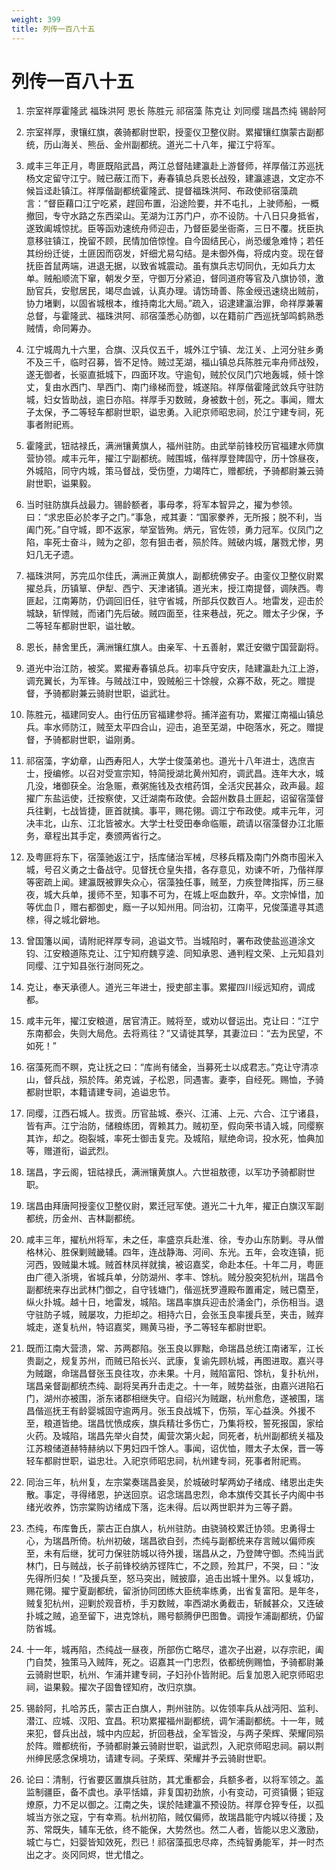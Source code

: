 ```yaml
---
weight: 399
title: 列传一百八十五
---
```


# 列传一百八十五

1. <span id="列传一百八十五-1"></span>
宗室祥厚霍隆武 福珠洪阿 恩长 陈胜元 祁宿藻 陈克让 刘同缨 瑞昌杰纯 锡龄阿

2. <span id="列传一百八十五-2"></span>
宗室祥厚，隶镶红旗，袭骑都尉世职，授銮仪卫整仪尉。累擢镶红旗蒙古副都统，历山海关、熊岳、金州副都统。道光二十八年，擢江宁将军。

3. <span id="列传一百八十五-3"></span>
咸丰三年正月，粤匪既陷武昌，两江总督陆建瀛赴上游督师，祥厚偕江苏巡抚杨文定留守江宁。贼已蔽江而下，寿春镇总兵恩长战殁，建瀛遽退，文定亦不候旨迳赴镇江。祥厚偕副都统霍隆武、提督福珠洪阿、布政使祁宿藻疏言：“督臣藉口江宁吃紧，趕回布置，沿途险要，并不屯扎，上驶师船，一概撤回，专守水路之东西梁山。芜湖为江苏门户，亦不设防。十八日只身抵省，遂致阖城惊扰。臣等函劝速统舟师迎击，乃督臣晏坐衙斋，三日不覆。抚臣执意移驻镇江，挽留不顾，民情加倍惊惶。自今固结民心，尚恐缓急难恃；若任其纷纷迁徙，土匪因而窃发，奸细尤易勾结。是未御外侮，将成内变。现在督抚臣首鼠两端，进退无据，以致省城震动。虽有旗兵志切同仇，无如兵力太单。贼船顺流下窜，朝发夕至，守御万分紧迫，督同道府等官及八旗协领，激励官兵，安慰居民，竭尽血诚，认真办理。请饬琦善、陈金绶迅速绕出贼前，协力堵剿，以固省城根本，维持南北大局。”疏入，诏逮建瀛治罪，命祥厚兼署总督，与霍隆武、福珠洪阿、祁宿藻悉心防御，以在籍前广西巡抚邹鸣鹤熟悉贼情，命同筹办。

4. <span id="列传一百八十五-4"></span>
江宁城周九十六里，合旗、汉兵仅五千，城外江宁镇、龙江关、上河分驻乡勇不及三千，临时召募，皆不足恃。贼过芜湖，福山镇总兵陈胜元率舟师战殁，遂无御者，长驱直抵城下，四面环攻。守逾旬，贼於仪凤门穴地轰城，倾十馀丈，复由水西门、旱西门、南门缘梯而登，城遂陷。祥厚偕霍隆武敛兵守驻防城，妇女皆助战，逾日亦陷。祥厚手刃数贼，身被数十创，死之。事闻，赠太子太保，予二等轻车都尉世职，谥忠勇。入祀京师昭忠祠，於江宁建专祠，死事者附祀焉。

5. <span id="列传一百八十五-5"></span>
霍隆武，钮祜禄氏，满洲镶黄旗人，福州驻防。由武举前锋校历官福建水师旗营协领。咸丰元年，擢江宁副都统。贼围城，偕祥厚登陴固守，历十馀昼夜，外城陷，同守内城，策马督战，受伤堕，力竭阵亡，赠都统，予骑都尉兼云骑尉世职，谥果毅。

6. <span id="列传一百八十五-6"></span>
当时驻防旗兵战最力。锡龄额者，事母孝，将军本智异之，擢为参领。曰：“求忠臣必於孝子之门。”事急，戒其妻：“国家豢养，无所报；脱不利，当阖门死。”自守城，即不返家，举室皆殉。炳元，官佐领，勇力冠军。仪凤门之陷，率死士奋斗，贼为之卻，忽有狙击者，殒於阵。贼破内城，屠戮尤惨，男妇几无孑遗。

7. <span id="列传一百八十五-7"></span>
福珠洪阿，苏完瓜尔佳氏，满洲正黄旗人，副都统佛安子。由銮仪卫整仪尉累擢总兵，历镇筸、伊犁、西宁、天津诸镇。道光末，授江南提督，调陕西。粤匪起，江南筹防，仍调回旧任，驻守省城，所部兵仅数百人。地雷发，迎击於城缺，斩悍贼，而诸门先后破。贼四面至，往来巷战，死之。赠太子少保，予二等轻车都尉世职，谥壮敏。

8. <span id="列传一百八十五-8"></span>
恩长，赫舍里氏，满洲镶红旗人。由亲军、十五善射，累迁安徽宁国营副将。

9. <span id="列传一百八十五-9"></span>
道光中治江防，被奖。累擢寿春镇总兵。初率兵守安庆，陆建瀛赴九江上游，调充翼长，为军锋。与贼战江中，毁贼船三十馀艘，众寡不敌，死之。赠提督，予骑都尉兼云骑尉世职，谥武壮。

10. <span id="列传一百八十五-10"></span>
陈胜元，福建同安人。由行伍历官福建参将。捕洋盗有功，累擢江南福山镇总兵。率水师防江，贼至太平四合山，迎击，追至芜湖，中砲落水，死之。赠提督，予骑都尉世职，谥刚勇。

11. <span id="列传一百八十五-11"></span>
祁宿藻，字幼章，山西寿阳人，大学士俊藻弟也。道光十八年进士，选庶吉士，授编修。以召对受宣宗知，特简授湖北黄州知府，调武昌。连年大水，城几没，堵御获全。治急赈，煮粥施钱及衣棺药饵，全活灾民甚众，政声最。超擢广东盐运使，迁按察使，又迁湖南布政使。会韶州数县土匪起，诏留宿藻督兵往剿，七战皆捷，匪首就擒。事平，赐花翎。调江宁布政使。咸丰元年，河决丰北，山东、江北皆被水。大学士杜受田奉命临赈，疏请以宿藻督办江北赈务，章程出其手定，奏颁两省行之。

12. <span id="列传一百八十五-12"></span>
及粤匪将东下，宿藻驰返江宁，括库储治军械，尽移兵糈及南门外商市囤米入城，号召义勇之士备战守。见督抚仓皇失措，各存意见，劝谏不听，乃偕祥厚等密疏上闻。建瀛既被罪失众心，宿藻独任事，贼至，力疾登陴指挥，历三昼夜，城大兵单，援师不至，知事不可为，在城上呕血数升，卒。文宗悼惜，加等优血卩，赠右都御史，廕一子以知州用。同治初，江南平，兄俊藻遣寻其遗榇，得之城北僻地。

13. <span id="列传一百八十五-13"></span>
曾国籓以闻，请附祀祥厚专祠，追谥文节。当城陷时，署布政使盐巡道涂文钧、江安粮道陈克让、江宁知府魏亨逵、同知承恩、通判程文荣、上元知县刘同缨、江宁知县张行澍同死之。

14. <span id="列传一百八十五-14"></span>
克让，奉天承德人。道光三年进士，授吏部主事。累擢四川绥远知府，调成都。

15. <span id="列传一百八十五-15"></span>
咸丰元年，擢江安粮道，居官清正。贼将至，或劝以督运出。克让曰：“江宁东南都会，失则大局危。去将焉往？”又请徙其孥，其妻泣曰：“去为民望，不如死！”

16. <span id="列传一百八十五-16"></span>
宿藻死而不瞑，克让抚之曰：“库尚有储金，当募死士以成君志。”克让守清凉山，督兵战，殒於阵。弟克诚，子松恩，同遇害。妻李，自经死。赐恤，予骑都尉世职，本籍请建专祠，追谥忠节。

17. <span id="列传一百八十五-17"></span>
同缨，江西石城人。拔贡。历官盐城、泰兴、江浦、上元、六合、江宁诸县，皆有声。江宁治防，储粮练团，胥赖其力。贼初至，假向荣书请入城，同缨察其诈，却之。砲裂城，率死士御击复完。及城陷，赋绝命词，投水死，恤典加等，赠道衔，谥武烈。

18. <span id="列传一百八十五-18"></span>
瑞昌，字云阁，钮祜禄氏，满洲镶黄旗人。六世祖敖德，以军功予骑都尉世职。

19. <span id="列传一百八十五-19"></span>
瑞昌由拜唐阿授銮仪卫整仪尉，累迁冠军使。道光二十九年，擢正白旗汉军副都统，历金州、吉林副都统。

20. <span id="列传一百八十五-20"></span>
咸丰三年，擢杭州将军，未之任，率盛京兵赴淮、徐，专办山东防剿。寻从僧格林沁、胜保剿贼畿辅。四年，连战静海、河间、东光。五年，会攻连镇，扼河西，毁贼巢木城。贼首林凤祥就擒，被诏嘉奖，命赴本任。十年二月，粤匪由广德入浙境，省城兵单，分防湖州、孝丰、馀杭。贼分股突犯杭州，瑞昌令副都统来存出武林门御之，自守钱塘门，偕巡抚罗遵殿布置甫定，贼已麕至，纵火扑城。越十日，地雷发，城陷。瑞昌率旗兵迎击於涌金门，杀伤相当。退守驻防子城，贼屡攻，力拒却之。相持六日，会张玉良率援兵至，夹击，贼弃城走，遂复杭州，特诏嘉奖，赐黄马褂，予二等轻车都尉世职。

21. <span id="列传一百八十五-21"></span>
既而江南大营溃，常、苏两郡陷。张玉良以罪黜，命瑞昌总统江南诸军，江长贵副之，规复苏州，而贼已陷长兴、武康，复谕先顾杭城，再图进取。嘉兴寻为贼踞，命瑞昌督张玉良往攻，亦未果。十月，贼陷富阳、馀杭，复扑杭州，瑞昌亲督副都统杰纯、副将吴再升击走之。十一年，贼势益张，由嘉兴进陷石门，湖州亦被围，浙东诸郡相继失守。自绍兴为贼踞，杭州愈危，遂被围，瑞昌偕巡抚王有龄婴城固守逾两月。张玉良战城下，伤殒，军心益涣。外援不至，粮道皆绝。瑞昌忧愤成疾，旗兵精壮多伤亡，乃集将校，誓死报国，家给火药。及城陷，瑞昌先举火自焚，阖营次第火起，同死者，杭州副都统关福及江苏粮储道赫特赫纳以下男妇四千馀人。事闻，诏优恤，赠太子太保，晋一等轻车都尉世职，谥忠壮。入祀京师昭忠祠，杭州建专祠，死事者附祀焉。

22. <span id="列传一百八十五-22"></span>
同治三年，杭州复，左宗棠奏瑞昌妾吴，於城破时挈两幼子绪成、绪恩出走失散。事定，寻得绪恩，护送回京。诏念瑞昌忠烈，命本旗传交其长子内阁中书绪光收养，饬宗棠购访绪成下落，迄未得。后以两世职并为三等子爵。

23. <span id="列传一百八十五-23"></span>
杰纯，布库鲁氏，蒙古正白旗人，杭州驻防。由骁骑校累迁协领。忠勇得士心，为瑞昌所倚。杭州初破，瑞昌欲自刭，杰纯与副都统来存言贼以偏师疾至，未有后继，犹可力保驻防城以待外援，瑞昌从之，乃登陴守御。杰纯当武林门，日与贼战，长子前锋校纳苏铿阵亡，不之顾，殓其尸，不哭，曰：“汝先得所归矣！”及援兵至，怒马突出，贼披靡，追击出城十里外。以复城功，赐花翎。擢宁夏副都统，留浙协同团练大臣统率练勇，出省复富阳。是年冬，贼复犯杭州，迎剿於观音桥，手刃数贼，率西湖水勇截击，斩馘甚众，又连破扑城之贼，追至留下，进克馀杭，赐号额腾伊巴图鲁。调授乍浦副都统，仍留防省城。

24. <span id="列传一百八十五-24"></span>
十一年，城再陷，杰纯战一昼夜，所部伤亡略尽，遣次子出避，以存宗祀，阖门自焚，独策马入贼阵，死之。诏嘉其一门忠烈，依都统例赐恤，予骑都尉兼云骑尉世职，杭州、乍浦并建专祠，子妇孙仆皆附祀。后复加恩入祀京师昭忠祠，谥果毅。擢次子固鲁铿知府，改归京旗。

25. <span id="列传一百八十五-25"></span>
锡龄阿，扎哈苏氏，蒙古正白旗人，荆州驻防。以佐领率兵从战沔阳、监利、潜江、应城、汉阳、宜昌。积功累擢福州副都统，调乍浦副都统。十一年，贼来犯，督兵出战，城中内应起，折回巷战，全军皆没，与两子荣辉、荣耀同殒於阵。赠都统衔，予骑都尉兼云骑尉世职，谥武烈，入祀京师昭忠祠。嗣以荆州绅民感念保境功，请建专祠。子荣辉、荣耀并予云骑尉世职。

26. <span id="列传一百八十五-26"></span>
论曰：清制，行省要区置旗兵驻防，其尤重都会，兵额多者，以将军领之。盖监制疆臣，备不虞也。承平恬嬉，非复国初劲旅，小有变动，可资镇慑；钜寇燎原，力不足以御之。江南之失，误於陆建瀛不预设防。祥厚仓猝专任，以孤城当方张之寇，宁有幸焉。杭州初陷，贼仅偏师，故瑞昌能守内城以待援；及苏、常既失，辅车无依，终不能保，大势然也。然二人者，皆能以忠义激励，城亡与亡，妇婴皆知效死，烈已！祁宿藻孤忠尽瘁，杰纯智勇能军，并一时杰出之才。炎冈同烬，世尤惜之。
